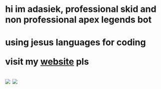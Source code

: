 <h1> hi im adasiek, professional skid and non professional apex legends bot<h1>

<p>using jesus languages for coding</p>
  <span> visit my <a href="https://adasiek.fun" target="_blank">website</a> pls</span>  

![](https://komarev.com/ghpvc/?username=adasiek193&color=blue)
<img src="https://discord.c99.nl/widget/theme-4/423863646133682187.png">

